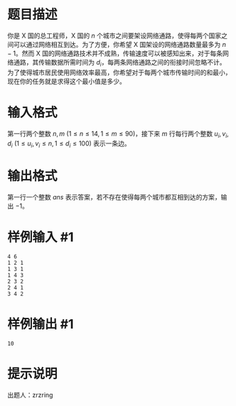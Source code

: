 # 题目描述

你是 X 国的总工程师，X 国的 $n$ 个城市之间要架设网络通路，使得每两个国家之间可以通过网络相互到达。为了方便，你希望 X 国架设的网络通路数量最多为 $n - 1$。然而 X 国的网络通路技术并不成熟，传输速度可以被感知出来，对于每条网络通路，其传输数据所需时间为 $d_i$，每两条网络通路之间的衔接时间忽略不计。为了使得城市居民使用网络效率最高，你希望对于每两个城市传输时间的和最小，现在你的任务就是求得这个最小值是多少。

# 输入格式

第一行两个整数 $n, m$ $(1\leq n \leq 14, 1\leq m\leq 90)$，接下来 $m$ 行每行两个整数 $u_i, v_i, d_i$ $(1\leq u_i, v_i\leq n, 1\leq d_i\leq 100)$ 表示一条边。

# 输出格式

第一行一个整数 $ans$ 表示答案，若不存在使得每两个城市都互相到达的方案，输出 $-1$。

# 样例输入 #1

```
4 6
1 2 1
1 3 1
1 4 3
2 3 2
2 4 1
3 4 2
```

# 样例输出 #1

```
10
```

# 提示说明

出题人：zrzring